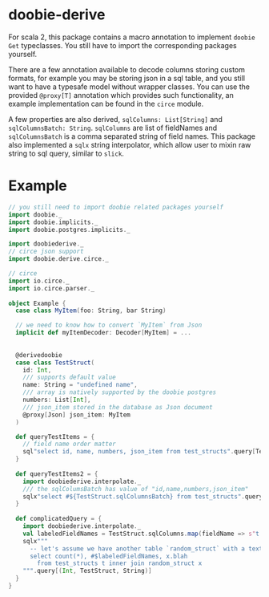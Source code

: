 # doobie-derive

For scala 2, this package contains a macro annotation to implement `doobie` `Get` typeclasses. You still have to import the corresponding packages yourself.

There are a few annotation available to decode columns storing custom formats, for example you may be storing json in a sql table, and you still want to have a typesafe model without wrapper classes. You can use the provided `@proxy[T]` annotation which provides such functionality, an example implementation can be found in the `circe` module. 

A few properties are also derived, `sqlColumns: List[String]` and `sqlColumnsBatch: String`. `sqlColumns` are list of fieldNames and `sqlColumnsBatch` is a comma separated string of field names.
This package also implemented a `sqlx` string interpolator, which allow user to mixin raw string to sql query, similar to `slick`.

# Example
```scala
// you still need to import doobie related packages yourself
import doobie._
import doobie.implicits._
import doobie.postgres.implicits._

import doobiederive._
// circe json support
import doobie.derive.circe._

// circe
import io.circe._
import io.circe.parser._
  
object Example {
  case class MyItem(foo: String, bar String)

  // we need to know how to convert `MyItem` from Json
  implicit def myItemDecoder: Decoder[MyItem] = ...
  
  
  @derivedoobie
  case class TestStruct(
    id: Int,
    /// supports default value
    name: String = "undefined name",
    /// array is natively supported by the doobie postgres
    numbers: List[Int],
    /// json_item stored in the database as Json document
    @proxy[Json] json_item: MyItem
  )

  def queryTestItems = {
    // field name order matter
    sql"select id, name, numbers, json_item from test_structs".query[TestStruct]
  }
  
  def queryTestItems2 = {
    import doobiederive.interpolate._
    /// the sqlColumsBatch has value of "id,name,numbers,json_item"
    sqlx"select #${TestStruct.sqlColumnsBatch} from test_structs".query[TestStruct]
  }
  
  def complicatedQuery = {
    import doobiederive.interpolate._
    val labeledFieldNames = TestStruct.sqlColumns.map(fieldName => s"t.$fieldName").toList
    sqlx"""
      -- let's assume we have another table `random_struct` with a text column `blah` here
      select count(*), #$labeledFieldNames, x.blah
        from test_structs t inner join random_struct x
    """.query[(Int, TestStruct, String)]
  }
}
```
